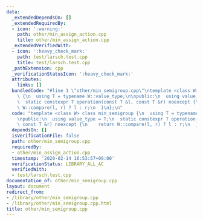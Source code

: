 ```yaml
---
data:
  _extendedDependsOn: []
  _extendedRequiredBy:
  - icon: ':warning:'
    path: other/min_assign_action.cpp
    title: other/min_assign_action.cpp
  _extendedVerifiedWith:
  - icon: ':heavy_check_mark:'
    path: test/larsch.test.cpp
    title: test/larsch.test.cpp
  _pathExtension: cpp
  _verificationStatusIcon: ':heavy_check_mark:'
  attributes:
    links: []
  bundledCode: "#line 1 \"other/min_semigroup.cpp\"\ntemplate <class W> class min_semigroup\
    \ {\n  using T = typename W::value_type;\n\npublic:\n  using value_type = T;\n\
    \  static constexpr T operation(const T &l, const T &r) noexcept {\n    return\
    \ W::compare(l, r) ? l : r;\n  }\n};\n"
  code: "template <class W> class min_semigroup {\n  using T = typename W::value_type;\n\
    \npublic:\n  using value_type = T;\n  static constexpr T operation(const T &l,\
    \ const T &r) noexcept {\n    return W::compare(l, r) ? l : r;\n  }\n};"
  dependsOn: []
  isVerificationFile: false
  path: other/min_semigroup.cpp
  requiredBy:
  - other/min_assign_action.cpp
  timestamp: '2020-02-14 16:53:57+09:00'
  verificationStatus: LIBRARY_ALL_AC
  verifiedWith:
  - test/larsch.test.cpp
documentation_of: other/min_semigroup.cpp
layout: document
redirect_from:
- /library/other/min_semigroup.cpp
- /library/other/min_semigroup.cpp.html
title: other/min_semigroup.cpp
---
```

